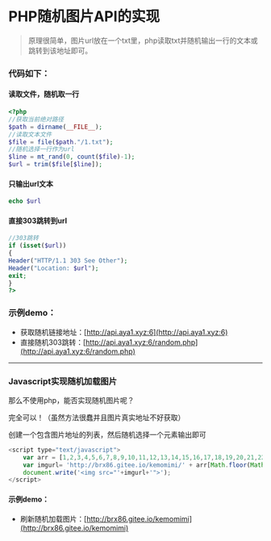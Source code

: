 # PHP随机图片API的实现

> 原理很简单，图片url放在一个txt里，php读取txt并随机输出一行的文本或跳转到该地址即可。
>

### 代码如下：

#### 读取文件，随机取一行

```php
<?php
//获取当前绝对路径
$path = dirname(__FILE__);
//读取文本文件
$file = file($path."/1.txt");
//随机选择一行作为url
$line = mt_rand(0, count($file)-1);
$url = trim($file[$line]);
```
#### 只输出url文本

```php
echo $url
```

#### 直接303跳转到url

```php
//303跳转
if (isset($url))
{
Header("HTTP/1.1 303 See Other");
Header("Location: $url");
exit;
}
?>
```

### 示例demo：

- 获取随机链接地址：[http://api.aya1.xyz:6](http://api.aya1.xyz:6)
- 直接随机303跳转：[http://api.aya1.xyz:6/random.php](http://api.aya1.xyz:6/random.php)

***

### Javascript实现随机加载图片

那么不使用php，能否实现随机图片呢？

完全可以！（虽然方法很蠢并且图片真实地址不好获取）

创建一个包含图片地址的列表，然后随机选择一个元素输出即可

```js
<script type="text/javascript">
    var arr = [1,2,3,4,5,6,7,8,9,10,11,12,13,14,15,16,17,18,19,20,21,22,23,24,25,26,27,28,29,30,31,32,33,34,35,36,37,38,39,40,41,42,43,44,45,46,47,48,49,50,51,52,53,54,55,56,57,58,59,60,61,62,63,64,65,66,67,68,69,70,71,72,73,74,75,76,77,78,79,80,81,82,83,84,85,86,87,88,89,90,91,92,93,94,95,96,97,98,99,100,101,102,103,104,105,106,107,108,109,110,111,112,113,114,115,116,117,118,119,120,121,122,123,124,125,126,127,128,129,130,131,132,133,134,135,136,137,138,139,140,141,142,143,144,145,146,147,148,149,150,151,152,153,154,155,156,157,158,159,160,161,162,163,164,165,166,167,168,169,170,171,172,173,174,175,176,177,178,179,180,181,182,183,184,185,186,187,188,189,190,191,192,193,194,195,196,197,198,199,200,201,202,203,204,205,206,207,208,209,210,211,212,213,214,215,216,217,218,219,220,221,222,223,224,225,226,227,228,229,230,231,232,233,234,235,236,237,238,239,240,241,242,243,244,245,246,247,248,249,250,251,252,253,254,255,256,257,258,259,260,261,262,263,264,265,266,267,268,269,270,271,272,273,274,275,276,277,278,279,280,281,282,283,284,285,286,287,288,289,290,291,292,293,294,295,296,297,298,299,300,301,302,303,304,305,306,307,308,309,310,311,312,313,314,315,316,317,318,319,320,321,322,323,324,325,326,327,328,329,330,331,332,333,334,335,336,337,338,339,340,341,342,343,344,345,346,347,348,349,350,351,352,353,354,355,356,357,358,359,360,361,362,363,364,365,366,367,368,369,370,371,372,373,374,375,376,377,378,379,380,381,382,383,384,385,386,387,388,389,390,391,392,393,394,395,396,397,398,399,400,401,402,403,404,405,406,407,408,409,410,411,412,413,414,415,416,417,418,419,420,421,422,423,424,425,426,427,428,429,430,431,432,433,434,435,436,437,438,439,440,441,442,443,444,445,446,447,448,449,450,451,452,453,454,455,456,457,458,459,460,461,462,463,464,465,466,467,468,469,470,471,472,473,474,475,476,477,478,479,480,481,482,483,484,485,486,487,488,489,490,491,492,493,494,495,496,497,498,499,500,501,502,503,504,505,506,507,508,509,510,511,512,513,514,515,516,517,518,519,520,521,522,523,524,525,526,527,528,529,530,531,532,533,534,535,536,537,538,539,540,541,542,543,544,545,546,547,548,549,550,551,552,553,554,555,556,557,558,559,560,561,562,563,564,565,566,567,568,569,570,571,572,573,574,575,576,577,578,579,580,581];
    var imgurl= 'http://brx86.gitee.io/kemomimi/' + arr[Math.floor(Math.random()*arr.length)] + '.jpg';
    document.write('<img src="'+imgurl+'">');
</script>
```

#### 示例demo：

- 刷新随机加载图片：[http://brx86.gitee.io/kemomimi](http://brx86.gitee.io/kemomimi)

